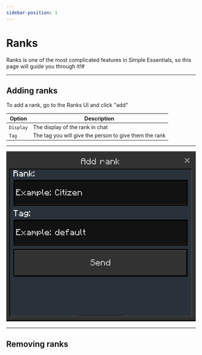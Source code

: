 ```yaml
---
sidebar-position: 1
---
```


# Ranks

Ranks is one of the most complicated features in Simple Essentials, so this page will guide you through it!#

----------------------------------------------------
## Adding ranks

To add a rank, go to the Ranks UI and click "add"

| Option                 | Description                    |
| ------------------- | ------------------------------ |
| `Display`                | The display of the rank in chat        |
| `Tag`                | The tag you will give the person to give them the rank       |

-------------------------------

![Add rank ui](image-1.png)

-------------------------------
## Removing ranks

